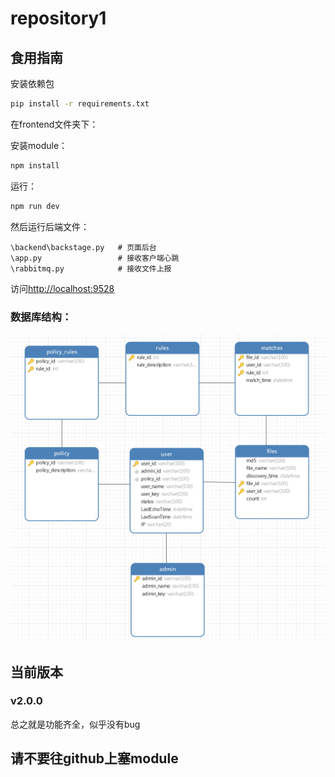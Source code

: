 # repository1

## 食用指南

安装依赖包
```bash
pip install -r requirements.txt
```

在frontend文件夹下：

安装module：

```bash
npm install
```

运行：

```bash
npm run dev
```

然后运行后端文件：

```
\backend\backstage.py   # 页面后台
\app.py                 # 接收客户端心跳
\rabbitmq.py            # 接收文件上报
```

访问[http://localhost:9528](http://localhost:9528)

### 数据库结构：

![img](./mysql.png)

## 当前版本

### v2.0.0

总之就是功能齐全，似乎没有bug

## 请不要往github上塞module
